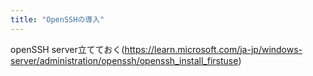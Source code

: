 ```yaml
---
title: "OpenSSHの導入"
---
```

openSSH server立てておく(https://learn.microsoft.com/ja-jp/windows-server/administration/openssh/openssh_install_firstuse)